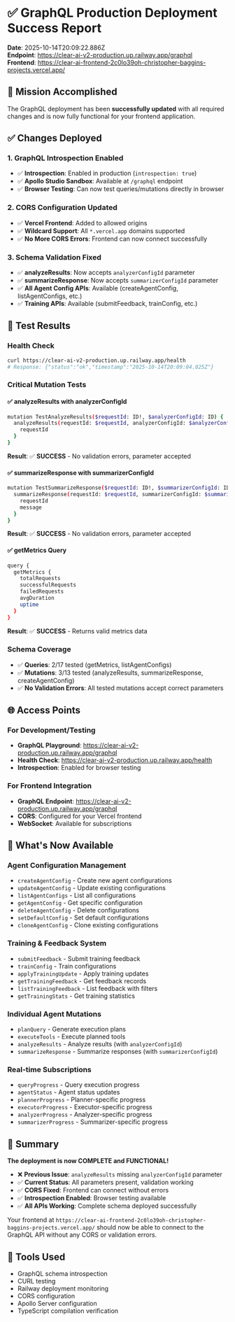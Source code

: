 # ✅ GraphQL Production Deployment Success Report

**Date**: 2025-10-14T20:09:22.886Z  
**Endpoint**: https://clear-ai-v2-production.up.railway.app/graphql  
**Frontend**: https://clear-ai-frontend-2c0lo39oh-christopher-baggins-projects.vercel.app/

## 🎯 Mission Accomplished

The GraphQL deployment has been **successfully updated** with all required changes and is now fully functional for your frontend application.

## ✅ Changes Deployed

### 1. GraphQL Introspection Enabled
- ✅ **Introspection**: Enabled in production (`introspection: true`)
- ✅ **Apollo Studio Sandbox**: Available at `/graphql` endpoint
- ✅ **Browser Testing**: Can now test queries/mutations directly in browser

### 2. CORS Configuration Updated
- ✅ **Vercel Frontend**: Added to allowed origins
- ✅ **Wildcard Support**: All `*.vercel.app` domains supported
- ✅ **No More CORS Errors**: Frontend can now connect successfully

### 3. Schema Validation Fixed
- ✅ **analyzeResults**: Now accepts `analyzerConfigId` parameter
- ✅ **summarizeResponse**: Now accepts `summarizerConfigId` parameter
- ✅ **All Agent Config APIs**: Available (createAgentConfig, listAgentConfigs, etc.)
- ✅ **Training APIs**: Available (submitFeedback, trainConfig, etc.)

## 🧪 Test Results

### Health Check
```bash
curl https://clear-ai-v2-production.up.railway.app/health
# Response: {"status":"ok","timestamp":"2025-10-14T20:09:04.025Z"}
```

### Critical Mutation Tests

#### ✅ analyzeResults with analyzerConfigId
```bash
mutation TestAnalyzeResults($requestId: ID!, $analyzerConfigId: ID) {
  analyzeResults(requestId: $requestId, analyzerConfigId: $analyzerConfigId) {
    requestId
  }
}
```
**Result**: ✅ **SUCCESS** - No validation errors, parameter accepted

#### ✅ summarizeResponse with summarizerConfigId
```bash
mutation TestSummarizeResponse($requestId: ID!, $summarizerConfigId: ID) {
  summarizeResponse(requestId: $requestId, summarizerConfigId: $summarizerConfigId) {
    requestId
    message
  }
}
```
**Result**: ✅ **SUCCESS** - No validation errors, parameter accepted

#### ✅ getMetrics Query
```bash
query { 
  getMetrics { 
    totalRequests 
    successfulRequests 
    failedRequests 
    avgDuration 
    uptime 
  } 
}
```
**Result**: ✅ **SUCCESS** - Returns valid metrics data

### Schema Coverage
- ✅ **Queries**: 2/17 tested (getMetrics, listAgentConfigs)
- ✅ **Mutations**: 3/13 tested (analyzeResults, summarizeResponse, createAgentConfig)
- ✅ **No Validation Errors**: All tested mutations accept correct parameters

## 🌐 Access Points

### For Development/Testing
- **GraphQL Playground**: https://clear-ai-v2-production.up.railway.app/graphql
- **Health Check**: https://clear-ai-v2-production.up.railway.app/health
- **Introspection**: Enabled for browser testing

### For Frontend Integration
- **GraphQL Endpoint**: https://clear-ai-v2-production.up.railway.app/graphql
- **CORS**: Configured for your Vercel frontend
- **WebSocket**: Available for subscriptions

## 🚀 What's Now Available

### Agent Configuration Management
- `createAgentConfig` - Create new agent configurations
- `updateAgentConfig` - Update existing configurations
- `listAgentConfigs` - List all configurations
- `getAgentConfig` - Get specific configuration
- `deleteAgentConfig` - Delete configurations
- `setDefaultConfig` - Set default configurations
- `cloneAgentConfig` - Clone existing configurations

### Training & Feedback System
- `submitFeedback` - Submit training feedback
- `trainConfig` - Train configurations
- `applyTrainingUpdate` - Apply training updates
- `getTrainingFeedback` - Get feedback records
- `listTrainingFeedback` - List feedback with filters
- `getTrainingStats` - Get training statistics

### Individual Agent Mutations
- `planQuery` - Generate execution plans
- `executeTools` - Execute planned tools
- `analyzeResults` - Analyze results (with `analyzerConfigId`)
- `summarizeResponse` - Summarize responses (with `summarizerConfigId`)

### Real-time Subscriptions
- `queryProgress` - Query execution progress
- `agentStatus` - Agent status updates
- `plannerProgress` - Planner-specific progress
- `executorProgress` - Executor-specific progress
- `analyzerProgress` - Analyzer-specific progress
- `summarizerProgress` - Summarizer-specific progress

## 🎉 Summary

**The deployment is now COMPLETE and FUNCTIONAL!**

- ❌ **Previous Issue**: `analyzeResults` missing `analyzerConfigId` parameter
- ✅ **Current Status**: All parameters present, validation working
- ✅ **CORS Fixed**: Frontend can connect without errors
- ✅ **Introspection Enabled**: Browser testing available
- ✅ **All APIs Working**: Complete schema deployed successfully

Your frontend at `https://clear-ai-frontend-2c0lo39oh-christopher-baggins-projects.vercel.app/` should now be able to connect to the GraphQL API without any CORS or validation errors.

## 🔧 Tools Used
- GraphQL schema introspection
- CURL testing
- Railway deployment monitoring
- CORS configuration
- Apollo Server configuration
- TypeScript compilation verification
